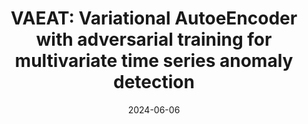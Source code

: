 ---
title: " VAEAT: Variational AutoeEncoder with adversarial training for multivariate time series anomaly detection"
collection: publications
permalink: /publication/paper-14_VAEAT
date: 2024-06-06
venue: 'Information Sciences'
link: 'https://www.sciencedirect.com/science/article/pii/S0020025524007667'
paperurl: '/files/paper-14_VAEAT/paper.pdf'
code: '/files/paper-14_VAEAT/cite.bib'
citation: '{Sheng He, Mingjing Du<sup>*</sup>, Xiang Jiang, Wenbin Zhang, Congyu Wang. &quot;VAEAT: Variational AutoeEncoder with adversarial training for multivariate time series anomaly detection.&quot; <i>Information Sciences</i>, 2024.'
---